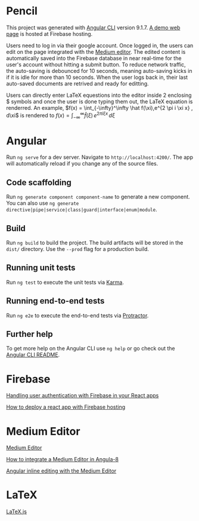# Pencil
This project was generated with [Angular CLI](https://github.com/angular/angular-cli) version 9.1.7. [A demo web page](https://pencil-b06ba.web.app) is hosted at Firebase hosting.

Users need to log in via their google account.  Once logged in, the users can edit on the page integrated with the [Medium editor](https://github.com/yabwe/medium-editor). The edited content is automatically saved into the Firebase database in near real-time for the user's account without hitting a submit button. To reduce network traffic, the auto-saving is debounced for 10 seconds, meaning auto-saving kicks in if it is idle for more than 10 seconds. When the user logs back in, their last auto-saved documents are retrived and ready for editting.

Users can directly enter LaTeX equestions into the editor inside 2 enclosing $ symbols and once the user is done typing them out, the LaTeX equation is renderred. 
An example,  \$f(x) = \int_{-\infty}^\infty \hat f(\xi)\,e^{2 \pi i \xi x} \, d\xi\$ is rendered to $f(x) = \int_{-\infty}^\infty \hat f(\xi)\,e^{2 \pi i \xi x} \, d\xi$



# Angular 
Run `ng serve` for a dev server. Navigate to `http://localhost:4200/`. The app will automatically reload if you change any of the source files.

## Code scaffolding

Run `ng generate component component-name` to generate a new component. You can also use `ng generate directive|pipe|service|class|guard|interface|enum|module`.

## Build

Run `ng build` to build the project. The build artifacts will be stored in the `dist/` directory. Use the `--prod` flag for a production build.

## Running unit tests

Run `ng test` to execute the unit tests via [Karma](https://karma-runner.github.io).

## Running end-to-end tests

Run `ng e2e` to execute the end-to-end tests via [Protractor](http://www.protractortest.org/).

## Further help

To get more help on the Angular CLI use `ng help` or go check out the [Angular CLI README](https://github.com/angular/angular-cli/blob/master/README.md).


# Firebase
[Handling user authentication with Firebase in your React apps](https://blog.logrocket.com/user-authentication-firebase-react-apps/)

[How to deploy a react app with Firebase hosting](https://medium.com/swlh/how-to-deploy-a-react-app-with-firebase-hosting-98063c5bf425)

# Medium Editor
[Medium Editor](https://github.com/yabwe/medium-editor)

[How to integrate a Medium Editor in Angula-8](https://hub.packtpub.com/how-to-integrate-a-medium-editor-in-angular-8/)

[Angular inline editing with the Medium Editor](https://medium.com/@ole.ersoy/angular-inline-editing-with-the-medium-editor-6a8ca3ad1f70)


# LaTeX
[LaTeX.js](https://github.com/michael-brade/LaTeX.js)
